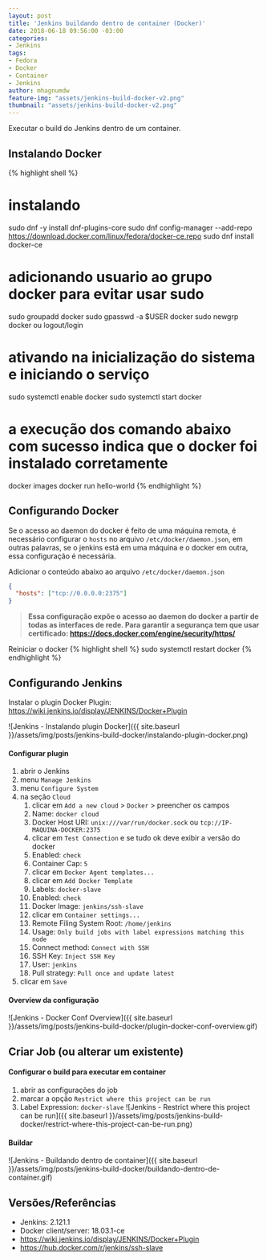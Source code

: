 ```yaml
---
layout: post
title: 'Jenkins buildando dentro de container (Docker)'
date: 2018-06-18 09:56:00 -03:00
categories:
- Jenkins
tags:
- Fedora
- Docker
- Container
- Jenkins
author: mhagnumdw
feature-img: "assets/jenkins-build-docker-v2.png"
thumbnail: "assets/jenkins-build-docker-v2.png"
---
```


Executar o build do Jenkins dentro de um container.

<!--more-->

## Instalando Docker

{% highlight shell %}
# instalando
sudo dnf -y install dnf-plugins-core
sudo dnf config-manager --add-repo https://download.docker.com/linux/fedora/docker-ce.repo
sudo dnf install docker-ce

# adicionando usuario ao grupo docker para evitar usar sudo
sudo groupadd docker
sudo gpasswd -a $USER docker
sudo newgrp docker ou logout/login

# ativando na inicialização do sistema e iniciando o serviço
sudo systemctl enable docker
sudo systemctl start docker

# a execução dos comando abaixo com sucesso indica que o docker foi instalado corretamente
docker images
docker run hello-world
{% endhighlight %}

## Configurando Docker
Se o acesso ao daemon do docker é feito de uma máquina remota, é necessário configurar o `hosts` no arquivo `/etc/docker/daemon.json`, em outras palavras, se o jenkins está em uma máquina e o docker em outra, essa configuração é necessária.

Adicionar o conteúdo abaixo ao arquivo `/etc/docker/daemon.json`
```json
{
  "hosts": ["tcp://0.0.0.0:2375"]
}
```

> **Essa configuração expõe o acesso ao daemon do docker a partir de todas as interfaces de rede. Para garantir a segurança tem que usar certificado: https://docs.docker.com/engine/security/https/**

Reiniciar o docker
{% highlight shell %}
sudo systemctl restart docker
{% endhighlight %}

## Configurando Jenkins

Instalar o plugin Docker Plugin: https://wiki.jenkins.io/display/JENKINS/Docker+Plugin

![Jenkins - Instalando plugin Docker]({{ site.baseurl }}/assets/img/posts/jenkins-build-docker/instalando-plugin-docker.png)

#### Configurar plugin
1. abrir o Jenkins
1. menu `Manage Jenkins`
1. menu `Configure System`
1. na seção `Cloud`
   1. clicar em `Add a new cloud` > `Docker` > preencher os campos
   1. Name: `docker cloud`
   1. Docker Host URI: `unix:///var/run/docker.sock` ou `tcp://IP-MAQUINA-DOCKER:2375`
   1. clicar em `Test Connection` e se tudo ok deve exibir a versão do docker
   1. Enabled: `check`
   1. Container Cap: `5`
   1. clicar em `Docker Agent templates...`
   1. clicar em `Add Docker Template`
   1. Labels: `docker-slave`
   1. Enabled: `check`
   1. Docker Image: `jenkins/ssh-slave`
   1. clicar em `Container settings...`
   1. Remote Filing System Root: `/home/jenkins`
   1. Usage: `Only build jobs with label expressions matching this node`
   1. Connect method: `Connect with SSH`
   1. SSH Key: `Inject SSH Key`
   1. User: `jenkins`
   1. Pull strategy: `Pull once and update latest`
1. clicar em `Save`

#### Overview da configuração
![Jenkins - Docker Conf Overview]({{ site.baseurl }}/assets/img/posts/jenkins-build-docker/plugin-docker-conf-overview.gif)

## Criar Job (ou alterar um existente)

#### Configurar o build para executar em container
1. abrir as configurações do job
1. marcar a opção `Restrict where this project can be run`
1. Label Expression: `docker-slave`
![Jenkins - Restrict where this project can be run]({{ site.baseurl }}/assets/img/posts/jenkins-build-docker/restrict-where-this-project-can-be-run.png)

#### Buildar
![Jenkins - Buildando dentro de container]({{ site.baseurl }}/assets/img/posts/jenkins-build-docker/buildando-dentro-de-container.gif)

## Versões/Referências
- Jenkins: 2.121.1
- Docker client/server: 18.03.1-ce
- https://wiki.jenkins.io/display/JENKINS/Docker+Plugin
- https://hub.docker.com/r/jenkins/ssh-slave
